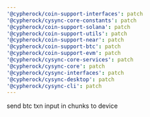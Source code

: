 ```yaml
---
'@cypherock/coin-support-interfaces': patch
'@cypherock/cysync-core-constants': patch
'@cypherock/coin-support-solana': patch
'@cypherock/coin-support-utils': patch
'@cypherock/coin-support-near': patch
'@cypherock/coin-support-btc': patch
'@cypherock/coin-support-evm': patch
'@cypherock/cysync-core-services': patch
'@cypherock/cysync-core': patch
'@cypherock/cysync-interfaces': patch
'@cypherock/cysync-desktop': patch
'@cypherock/cysync-cli': patch
---
```


send btc txn input in chunks to device
